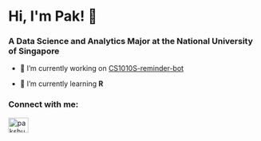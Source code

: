 <h1 align="left">Hi, I'm Pak! 👋</h1>
<h3 align="left">A Data Science and Analytics Major at the National University of Singapore</h3>

- 🔭 I’m currently working on [CS1010S-reminder-bot](https://github.com/pakshuang/CS1010S-reminder-bot)

- 🌱 I’m currently learning **R**

<h3 align="left">Connect with me:</h3>
<p align="left">
<a href="https://linkedin.com/in/pakshuang" target="blank"><img align="center" src="https://raw.githubusercontent.com/rahuldkjain/github-profile-readme-generator/master/src/images/icons/Social/linked-in-alt.svg" alt="pakshuang" height="30" width="40" /></a>
